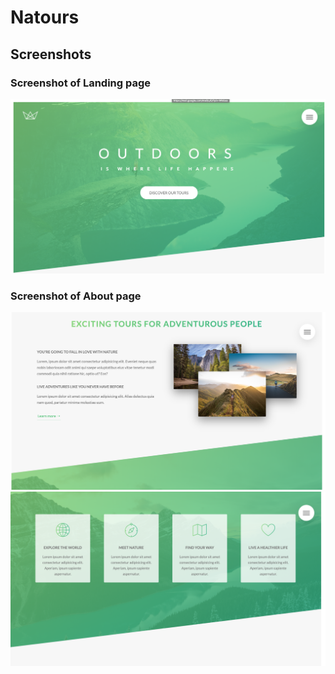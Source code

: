 # Natours

## Screenshots

### Screenshot of Landing page
!["Screenshot of Landing page"](https://github.com/Josh-lerner/natour/blob/master/docs/Landing.png)

### Screenshot of About page
!["Screenshot of About page1"](https://github.com/Josh-lerner/natour/blob/master/docs/Tours.png)
!["Screenshot of About page2"](https://github.com/Josh-lerner/natour/blob/master/docs/Explore.png)

